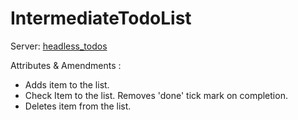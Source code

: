 # IntermediateTodoList

Server: [headless_todos](https://github.com/raorao/headless_todos)

Attributes & Amendments :
  - Adds item to the list.
  - Check Item to the list. Removes 'done' tick mark on completion. 
  - Deletes item from the list.
